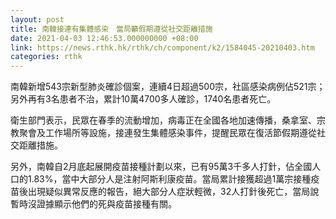 ```yaml
---
layout: post
title: 南韓接連有集體感染　當局籲假期遵從社交距離措施
date: 2021-04-03 12:46:53.000000000 +08:00
link: https://news.rthk.hk/rthk/ch/component/k2/1584045-20210403.htm
categories: rthk
---
```


南韓新增543宗新型肺炎確診個案，連續4日超過500宗，社區感染病例佔521宗；另外再有3名患者不治，累計10萬4700多人確診，1740名患者死亡。

衛生部門表示，民眾在春季的流動增加，病毒正在全國各地加速傳播，桑拿室、宗教聚會及工作場所等設施，接連發生集體感染事件，提醒民眾在復活節假期遵從社交距離措施。

另外，南韓自2月底起展開疫苗接種計劃以來，已有95萬3千多人打針，佔全國人口的1.83%，當中大部分人是注射阿斯利康疫苗。當局累計接獲超過1萬宗接種疫苗後出現疑似異常反應的報告，絕大部分人症狀輕微，32人打針後死亡，當局說暫時沒證據顯示他們的死與疫苗接種有關。
